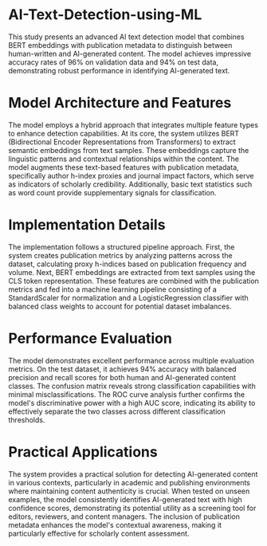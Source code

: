# AI-Text-Detection-using-ML
This study presents an advanced AI text detection model that combines BERT embeddings with publication metadata to distinguish between human-written and AI-generated content. The model achieves impressive accuracy rates of 96% on validation data and 94% on test data, demonstrating robust performance in identifying AI-generated text.

# Model Architecture and Features
The model employs a hybrid approach that integrates multiple feature types to enhance detection capabilities. At its core, the system utilizes BERT (Bidirectional Encoder Representations from Transformers) to extract semantic embeddings from text samples. These embeddings capture the linguistic patterns and contextual relationships within the content. The model augments these text-based features with publication metadata, specifically author h-index proxies and journal impact factors, which serve as indicators of scholarly credibility. Additionally, basic text statistics such as word count provide supplementary signals for classification.

# Implementation Details
The implementation follows a structured pipeline approach. First, the system creates publication metrics by analyzing patterns across the dataset, calculating proxy h-indices based on publication frequency and volume. Next, BERT embeddings are extracted from text samples using the CLS token representation. These features are combined with the publication metrics and fed into a machine learning pipeline consisting of a StandardScaler for normalization and a LogisticRegression classifier with balanced class weights to account for potential dataset imbalances.

# Performance Evaluation
The model demonstrates excellent performance across multiple evaluation metrics. On the test dataset, it achieves 94% accuracy with balanced precision and recall scores for both human and AI-generated content classes. The confusion matrix reveals strong classification capabilities with minimal misclassifications. The ROC curve analysis further confirms the model's discriminative power with a high AUC score, indicating its ability to effectively separate the two classes across different classification thresholds.

# Practical Applications
The system provides a practical solution for detecting AI-generated content in various contexts, particularly in academic and publishing environments where maintaining content authenticity is crucial. When tested on unseen examples, the model consistently identifies AI-generated text with high confidence scores, demonstrating its potential utility as a screening tool for editors, reviewers, and content managers. The inclusion of publication metadata enhances the model's contextual awareness, making it particularly effective for scholarly content assessment.
